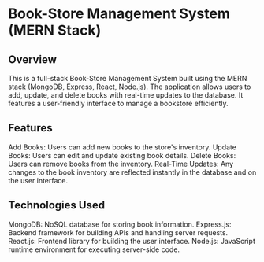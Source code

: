 # Book-Store Management System (MERN Stack)
## Overview
This is a full-stack Book-Store Management System built using the MERN stack (MongoDB, Express, React, Node.js). The application allows users to add, update, and delete books with real-time updates to the database. It features a user-friendly interface to manage a bookstore efficiently.

## Features
Add Books: Users can add new books to the store's inventory.
Update Books: Users can edit and update existing book details.
Delete Books: Users can remove books from the inventory.
Real-Time Updates: Any changes to the book inventory are reflected instantly in the database and on the user interface.
## Technologies Used
MongoDB: NoSQL database for storing book information.
Express.js: Backend framework for building APIs and handling server requests.
React.js: Frontend library for building the user interface.
Node.js: JavaScript runtime environment for executing server-side code.
